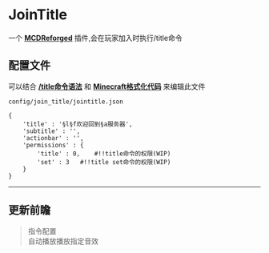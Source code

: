 # JoinTitle
一个 **[MCDReforged](https://github.com/Fallen-Breath/MCDReforged)** 插件,会在玩家加入时执行/title命令
## 配置文件  
可以结合 **[/title命令语法](https://minecraft.fandom.com/zh/wiki/%E5%91%BD%E4%BB%A4/title)** 和 **[Minecraft格式化代码](https://minecraft.fandom.com/zh/wiki/%E6%A0%BC%E5%BC%8F%E5%8C%96%E4%BB%A3%E7%A0%81)** 来编辑此文件  

`config/join_title/jointitle.json`
```
{
    'title' : '§l§f欢迎回到§a服务器', 
    'subtitle' : '',
    'actionbar' : '',
    'permissions' : {
        'title' : 0,    #!!title命令的权限(WIP)
        'set' : 3   #!!title set命令的权限(WIP)
    }
}
```
***
## 更新前瞻
>指令配置  
自动播放播放指定音效